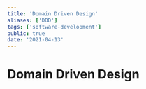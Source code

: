 ```yaml
---
title: 'Domain Driven Design'
aliases: ['DDD']
tags: ['software-development']
public: true
date: '2021-04-13'
---
```


# Domain Driven Design

